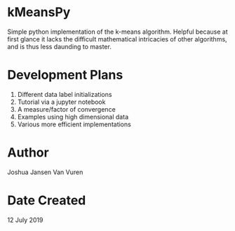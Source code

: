 # kMeansPy
Simple python implementation of the k-means algorithm. Helpful because at first glance it lacks the difficult mathematical intricacies of other algorithms, and is thus less daunding to master.

# Development Plans
1. Different data label initializations
2. Tutorial via a jupyter notebook
3. A measure/factor of convergence
4. Examples using high dimensional data
5. Various more efficient implementations

# Author
Joshua Jansen Van Vuren

# Date Created
12 July 2019


